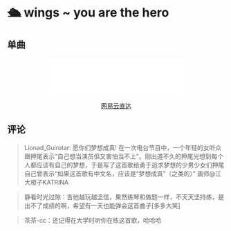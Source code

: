 # 🛳 wings ~ you are the hero

## 单曲

<div style="text-align: center;">
  <iframe frameborder="no" border="0" marginwidth="0" marginheight="0" width=330 height=86 src="//music.163.com/outchain/player?type=2&id=1315927375&auto=0&height=66"></iframe>
  <p style="text-align: center;">
    <a href="https://music.163.com/#/song?id=1315927375">网易云直达</a>
  </p>
</div>

## 评论

> Lionad_Guirotar: 愿你们梦想成真! 在一次电台节目中，一个年轻的女听众跟押尾表示“自己想当演员但又害怕当不上”。刚出道不久的押尾光想到每个人都应该有自己的梦想，于是写了这首歌给勇于追求梦想的少男少女们押尾自己曾表示“如果这首歌有中文名，应该是“梦想成真”（之类的）” 画师@江大橙子KATRINA

> 静看时光过隙：吉他越玩越坚信，果然练琴和做题一样，不天天坚持练，是出不了成绩的啊，希望有一天也能弹会这首曲子[多多大笑]

> 茶茶-cc：还记得在大学时听你在练这首歌，哈哈哈